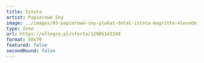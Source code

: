 ```yaml
---
title: Istota
artist: Papierowe Sny
image: ../images/03-papierowe-sny-plakat-detal-istota-magritte-elevado-alicja-kucharska.jpg
type: Inne
url: https://allegro.pl/oferta/12905143249
format: 50x70
featured: false
secondRound: false
---
```

